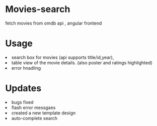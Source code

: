 # Movies-search
fetch movies from omdb api , angular frontend
# Usage
<li>search box for movies (api supports title/id,year), </li> 
<li>table view of the movie details. (also poster and ratings highlighted)</li>
<li> error hnadling </li> 
<h1> Updates </h1>
<li>bugs fixed</li>
<li>flash error messgaes</li>
<li>created a new template design</li>
<li>auto-complete search</li>
